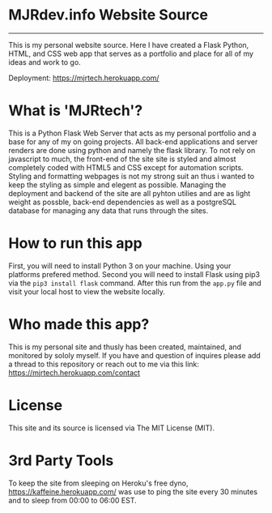 # MJRdev.info Website Source
_____

This is my personal website source.
Here I have created a Flask Python, HTML, and CSS web app that serves as a portfolio and place for all of my ideas and work to go. 

Deployment: https://mjrtech.herokuapp.com/

# What is 'MJRtech'?

This is a Python Flask Web Server that acts as my personal portfolio and a base for any of my on going projects.
All back-end applications and server renders are done using python and namely the flask library.
To not rely on javascript to much, the front-end of the site site is styled and almost completely coded with HTML5 and CSS except for automation scripts.
Styling and formatting webpages is not my strong suit an thus i wanted to keep the styling as simple and elegent as possible.
Managing the deployment and backend of the site are all pyhton utilies and are as light weight as possble, back-end dependencies as well as a postgreSQL database for managing any data that runs through the sites.

# How to run this app

First, you will need to install Python 3 on your machine. Using your platforms prefered method.
Second you will need to install Flask using pip3 via the `pip3 install flask` command.
After this run from the `app.py` file and visit your local host to view the website locally.

# Who made this app?

This is my personal site and thusly has been created, maintained, and monitored by sololy myself.
If you have and question of inquires please add a thread to this repository or reach out to me via this link: https://mjrtech.herokuapp.com/contact

# License

This site and its source is licensed via The MIT License (MIT).

# 3rd Party Tools

To keep the site from sleeping on Heroku's free dyno, https://kaffeine.herokuapp.com/ was use to ping the site every 30 minutes and to sleep from 00:00 to 06:00 EST.
